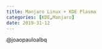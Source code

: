 ```yaml
---
title: Manjaro Linux + KDE Plasma
categories: [KDE,Manjaro]
date: 2019-31-12
---
```


@joaopauloalbq